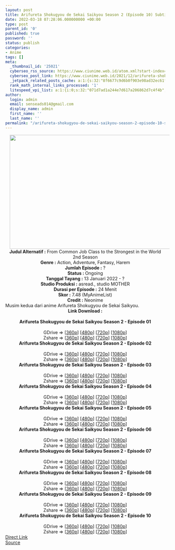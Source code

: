 ```yaml
---
layout: post
title: Arifureta Shokugyou de Sekai Saikyou Season 2 (Episode 10) Subtitle Indonesia
date: 2022-03-18 07:28:06.000000000 +00:00
type: post
parent_id: '0'
published: true
password: ''
status: publish
categories:
- Anime
tags: []
meta:
  _thumbnail_id: '25021'
  cyberseo_rss_source: https://www.ciunime.web.id/atom.xml?start-index=1
  cyberseo_post_link: https://www.ciunime.web.id/2021/12/arifureta-shokugyou-de-sekai-saikyou.html
  _jetpack_related_posts_cache: a:1:{s:32:"8f6677c9d6b0f903e98ad32ec61f8deb";a:2:{s:7:"expires";i:1654532232;s:7:"payload";a:0:{}}}
  rank_math_internal_links_processed: '1'
  litespeed_vpi_list: a:1:{i:0;s:32:"071d7ad1a244e7d617a206862d7c4f4b";}
author:
  login: admin
  email: senseads014@gmail.com
  display_name: admin
  first_name: ''
  last_name: ''
permalink: "/arifureta-shokugyou-de-sekai-saikyou-season-2-episode-10-subtitle-indonesia/"
---
```

<div class="separator" style="clear: both; text-align: center;"><a href="https://blogger.googleusercontent.com/img/a/AVvXsEjpcT2MG6-B8MzYF2fSH71jHodPAfJ1Kd3SxQr94Oha1zljABcyg40wJeNvXz1Y4HrJgv-EIy-Xxwef54A8FzJTI0MYlVijr-rNMZzEG4q13TlgQ_HpkG7ObjmmpdiZnU_HCjZrKcc_PT006-o7cbss-WpCmsLyBLiQmb43ehcVIJmkYQdOt3GuroSc=s1280" style="margin-left: 1em; margin-right: 1em;"><img border="0" data-original-height="720" data-original-width="1280" height="360" src="{{ site.baseurl }}/assets/2022/03/AVvXsEjpcT2MG6-B8MzYF2fSH71jHodPAfJ1Kd3SxQr94Oha1zljABcyg40wJeNvXz1Y4HrJgv-EIy-Xxwef54A8FzJTI0MYlVijr-rNMZzEG4q13TlgQ_HpkG7ObjmmpdiZnU_HCjZrKcc_PT006-o7cbss-WpCmsLyBLiQmb43ehcVIJmkYQdOt3GuroSc=w640-h360" width="640" /></a></div>
<div class="separator" style="clear: both; text-align: center;"></div>
<div style="text-align: center;"><b>Judul</b><b><b> Alternatif</b> :</b> From Common Job Class to the Strongest in the World 2nd Season</div>
<div style="text-align: center;"><b><b>Genre :</b></b> Action, Adventure, Fantasy, Harem</div>
<div style="text-align: center;"><b>Jumlah Episode :</b> ?<br /><b>Status :&nbsp;</b>Ongoing<br /><b>Tanggal Tayang :</b> 13 Januari 2022 - ?<br /><b>Studio Produksi :</b>&nbsp;asread., studio MOTHER<br /><b>Durasi per Episode :</b> 24 Menit</div>
<div style="text-align: center;"><b>Skor :</b> 7.48 (MyAnimeList)</div>
<div style="text-align: center;"><b>Credit :</b>&nbsp;Neonime</div>
<div style="text-align: center;"></div>
<div style="text-align: justify;">Musim kedua dari anime&nbsp;Arifureta Shokugyou de Sekai Saikyou.</div>
<div style="text-align: justify;"></div>
<div style="text-align: justify;"></div>
<div style="text-align: center;">
<div style="text-align: center;">
<div style="text-align: left;">
<div style="text-align: center;"><b>Link Download :</b></div>
<div style="text-align: center;"><b><br /></b></div>
<div style="text-align: center;"><span style="text-align: left;"><b>Arifureta Shokugyou de Sekai Saikyou Season 2&nbsp;</b></span><b>- Episode 01</b></div>
<div style="text-align: center;"><b><br /></b></div>
<div style="text-align: center;">GDrive =&gt; [<a href="https://www.mp4upload.com/ogqbv5pr14x7" target="_blank" rel="noopener">360p</a>] [<a href="https://acefile.co/f/65207527/neonime_arfs2-01-480p-zip" target="_blank" rel="noopener">480p</a>] [<a href="https://acefile.co/f/65207790/neonime_arfs2-01-720p-zip" target="_blank" rel="noopener">720p</a>] [<a href="https://acefile.co/f/65208263/neonime_arfs2-01-1080p-zip" target="_blank" rel="noopener">1080p</a>]</div>
<div style="text-align: center;">Zshare =&gt; [<a href="https://www93.zippyshare.com/v/A9rY2uWO/file.html" target="_blank" rel="noopener">360p</a>] [<a href="https://www77.zippyshare.com/v/zkjhkkBA/file.html" target="_blank" rel="noopener">480p</a>] [<a href="https://www106.zippyshare.com/v/3558fQaW/file.html" target="_blank" rel="noopener">720p</a>] [<a href="https://www108.zippyshare.com/v/B2eAn65a/file.html" target="_blank" rel="noopener">1080p</a>]</div>
<div style="text-align: center;"></div>
<div style="text-align: center;">
<div><span style="text-align: left;"><b>Arifureta Shokugyou de Sekai Saikyou Season 2&nbsp;</b></span><b>- Episode 02</b></div>
<div><b><br /></b></div>
<div>GDrive =&gt; [<a href="https://acefile.co/f/65836505/asdss-s2-2-360p-samehadaku-care-mp4" target="_blank" rel="noopener">360p</a>] [<a href="https://acefile.co/f/65836165/neonime_arfs2-02-480p-zip" target="_blank" rel="noopener">480p</a>] [<a href="https://acefile.co/f/65836512/neonime_arfs2-02-720p-zip" target="_blank" rel="noopener">720p</a>] [<a href="https://acefile.co/f/65837764/neonime_arfs2-02-1080p-zip" target="_blank" rel="noopener">1080p</a>]</div>
<div>Zshare =&gt; [<a href="https://www120.zippyshare.com/v/AAbZQ9CL/file.html" target="_blank" rel="noopener">360p</a>] [<a href="https://www76.zippyshare.com/v/F5CapOrU/file.html" target="_blank" rel="noopener">480p</a>] [<a href="https://www30.zippyshare.com/v/2IjViOiq/file.html" target="_blank" rel="noopener">720p</a>] [<a href="https://www99.zippyshare.com/v/ZhljxmGC/file.html" target="_blank" rel="noopener">1080p</a>]</div>
<div></div>
<div>
<div><span style="text-align: left;"><b>Arifureta Shokugyou de Sekai Saikyou Season 2&nbsp;</b></span><b>- Episode 03</b></div>
<div><b><br /></b></div>
<div>GDrive =&gt; [<a href="https://acefile.co/f/66431435/oploverz-fan-arfs2-03-mp4-360p-mp4" target="_blank" rel="noopener">360p</a>] [<a href="https://acefile.co/f/66439855/neonime_arfs2-03-480p-zip" target="_blank" rel="noopener">480p</a>] [<a href="https://acefile.co/f/66440036/neonime_arfs2-03-720p-zip" target="_blank" rel="noopener">720p</a>] [<a href="https://acefile.co/f/66439785/neonime_arfs2-03-1080p-zip" target="_blank" rel="noopener">1080p</a>]</div>
<div>Zshare =&gt; [<a href="https://www26.zippyshare.com/v/A3RcQzgE/file.html" target="_blank" rel="noopener">360p</a>] [<a href="https://www74.zippyshare.com/v/qjiSiMWG/file.html" target="_blank" rel="noopener">480p</a>] [<a href="https://www61.zippyshare.com/v/2mKDpURQ/file.html" target="_blank" rel="noopener">720p</a>] [<a href="https://www25.zippyshare.com/v/0KH80Z8m/file.html" target="_blank" rel="noopener">1080p</a>]</div>
</div>
<div></div>
<div>
<div><span style="text-align: left;"><b>Arifureta Shokugyou de Sekai Saikyou Season 2&nbsp;</b></span><b>- Episode 04</b></div>
<div><b><br /></b></div>
<div>GDrive =&gt; [<a href="https://acefile.co/f/67043473/oploverz-fan-arfs2-04-mp4-360p-mp4" target="_blank" rel="noopener">360p</a>] [<a href="https://acefile.co/f/67043472/oploverz-fan-arfs2-04-mp4-480p-mp4" target="_blank" rel="noopener">480p</a>] [<a href="https://acefile.co/f/67043607/oploverz-fan-arfs2-04-mp4-720p-mp4" target="_blank" rel="noopener">720p</a>] [<a href="https://mir.cr/I6LBGWOG" target="_blank" rel="noopener">1080p</a>]</div>
<div>Zshare =&gt; [<a href="https://www13.zippyshare.com/v/xHGpkzUf/file.html" target="_blank" rel="noopener">360p</a>] [<a href="https://www1.zippyshare.com/v/Cjoen1lF/file.html" target="_blank" rel="noopener">480p</a>] [<a href="https://www82.zippyshare.com/v/LUWuBgRv/file.html" target="_blank" rel="noopener">720p</a>] [<a href="https://www40.zippyshare.com/v/Sdj9d9Dw/file.html" target="_blank" rel="noopener">1080p</a>]</div>
</div>
<div></div>
<div>
<div><span style="text-align: left;"><b>Arifureta Shokugyou de Sekai Saikyou Season 2&nbsp;</b></span><b>- Episode 05</b></div>
<div><b><br /></b></div>
<div>GDrive =&gt; [<a href="https://acefile.co/f/67633905/oploverz-fan-arfs2-05-mp4-360p-mp4" target="_blank" rel="noopener">360p</a>] [<a href="https://acefile.co/f/67634252/neonime_arfs2-05-480p-zip" target="_blank" rel="noopener">480p</a>] [<a href="https://acefile.co/f/67634480/neonime_arfs2-05-720p-zip" target="_blank" rel="noopener">720p</a>] [<a href="https://acefile.co/f/67635431/neonime_arfs2-05-1080p-zip" target="_blank" rel="noopener">1080p</a>]</div>
<div>Zshare =&gt; [<a href="https://www113.zippyshare.com/v/lNlqskiY/file.html" target="_blank" rel="noopener">360p</a>] [<a href="https://www45.zippyshare.com/v/rWscUDim/file.html" target="_blank" rel="noopener">480p</a>] [<a href="https://www66.zippyshare.com/v/WWvvvZMJ/file.html" target="_blank" rel="noopener">720p</a>] [<a href="https://www38.zippyshare.com/v/D7WF4N4m/file.html" target="_blank" rel="noopener">1080p</a>]</div>
</div>
<div></div>
<div>
<div><span style="text-align: left;"><b>Arifureta Shokugyou de Sekai Saikyou Season 2&nbsp;</b></span><b>- Episode 06</b></div>
<div><b><br /></b></div>
<div>GDrive =&gt; [<a href="https://acefile.co/f/68241580/oploverz-fan-arfs2-06-mp4-360p-mp4" target="_blank" rel="noopener">360p</a>] [<a href="https://acefile.co/f/68241654/neonime_arfs2-06-480p-zip" target="_blank" rel="noopener">480p</a>] [<a href="https://acefile.co/f/68241784/neonime_arfs2-06-720p-zip" target="_blank" rel="noopener">720p</a>] [<a href="https://acefile.co/f/68242997/neonime_arfs2-06-1080p-zip" target="_blank" rel="noopener">1080p</a>]</div>
<div>Zshare =&gt; [<a href="https://www42.zippyshare.com/v/MS45Egte/file.html" target="_blank" rel="noopener">360p</a>] [<a href="https://www88.zippyshare.com/v/59o3NJXO/file.html" target="_blank" rel="noopener">480p</a>] [<a href="https://www4.zippyshare.com/v/YL4PPPBz/file.html" target="_blank" rel="noopener">720p</a>] [<a href="https://www87.zippyshare.com/v/8Wg2008d/file.html" target="_blank" rel="noopener">1080p</a>]</div>
</div>
<div></div>
<div>
<div><span style="text-align: left;"><b>Arifureta Shokugyou de Sekai Saikyou Season 2&nbsp;</b></span><b>- Episode 07</b></div>
<div><b><br /></b></div>
<div>GDrive =&gt; [<a href="https://acefile.co/f/68827883/asdss-s2-7-360p-samehadaku-care-mp4" target="_blank" rel="noopener">360p</a>] [<a href="https://acefile.co/f/68827887/asdss-s2-7-480p-samehadaku-care-mp4" target="_blank" rel="noopener">480p</a>] [<a href="https://acefile.co/f/68828131/asdss-s2-7-mp4hd-samehadaku-care-mp4" target="_blank" rel="noopener">720p</a>] [<a href="https://acefile.co/f/68828687/asdss-s2-7-fullhd-samehadaku-care-mp4" target="_blank" rel="noopener">1080p</a>]</div>
<div>Zshare =&gt; [<a href="https://www82.zippyshare.com/v/nB50mY0C/file.html" target="_blank" rel="noopener">360p</a>] [<a href="https://www82.zippyshare.com/v/HDh18b70/file.html" target="_blank" rel="noopener">480p</a>] [<a href="https://www28.zippyshare.com/v/n67xnNVH/file.html" target="_blank" rel="noopener">720p</a>] [<a href="https://www88.zippyshare.com/v/xEJW5s1t/file.html" target="_blank" rel="noopener">1080p</a>]</div>
</div>
<div></div>
<div>
<div><span style="text-align: left;"><b>Arifureta Shokugyou de Sekai Saikyou Season 2&nbsp;</b></span><b>- Episode 08</b></div>
<div><b><br /></b></div>
<div>GDrive =&gt; [<a href="https://acefile.co/f/69357125/asdss-s2-8-360p-samehadaku-care-mp4" target="_blank" rel="noopener">360p</a>] [<a href="https://acefile.co/f/69357132/asdss-s2-8-480p-samehadaku-care-mp4" target="_blank" rel="noopener">480p</a>] [<a href="https://acefile.co/f/69357298/asdss-s2-8-mp4hd-samehadaku-care-mp4" target="_blank" rel="noopener">720p</a>] [<a href="https://acefile.co/f/69357679/asdss-s2-8-fullhd-samehadaku-care-mp4" target="_blank" rel="noopener">1080p</a>]</div>
<div>Zshare =&gt; [<a href="https://www33.zippyshare.com/v/eayfnss5/file.html" target="_blank" rel="noopener">360p</a>] [<a href="https://www33.zippyshare.com/v/923Ev8ck/file.html" target="_blank" rel="noopener">480p</a>] [<a href="https://www108.zippyshare.com/v/wuWAWncs/file.html" target="_blank" rel="noopener">720p</a>] [<a href="https://www29.zippyshare.com/v/GrvDUVdX/file.html" target="_blank" rel="noopener">1080p</a>]</div>
</div>
<div></div>
<div>
<div><span style="text-align: left;"><b>Arifureta Shokugyou de Sekai Saikyou Season 2&nbsp;</b></span><b>- Episode 09</b></div>
<div><b><br /></b></div>
<div>GDrive =&gt; [<a href="https://acefile.co/f/69874700/asdss-s2-9-360p-samehadaku-care-mp4" target="_blank" rel="noopener">360p</a>] [<a href="https://acefile.co/f/69874711/asdss-s2-9-480p-samehadaku-care-mp4" target="_blank" rel="noopener">480p</a>] [<a href="https://acefile.co/f/69874723/asdss-s2-9-mp4hd-samehadaku-care-mp4" target="_blank" rel="noopener">720p</a>] [<a href="https://acefile.co/f/69874723/asdss-s2-9-mp4hd-samehadaku-care-mp4" target="_blank" rel="noopener">1080p</a>]</div>
<div>Zshare =&gt; [<a href="https://www5.zippyshare.com/v/9xEUUe3f/file.html" target="_blank" rel="noopener">360p</a>] [<a href="https://www5.zippyshare.com/v/6yhVtnCF/file.html" target="_blank" rel="noopener">480p</a>] [<a href="https://www5.zippyshare.com/v/BUsD6pkt/file.html" target="_blank" rel="noopener">720p</a>] [<a href="https://www5.zippyshare.com/v/9BjRRxG4/file.html" target="_blank" rel="noopener">1080p</a>]</div>
</div>
<div></div>
<div>
<div><span style="text-align: left;"><b>Arifureta Shokugyou de Sekai Saikyou Season 2&nbsp;</b></span><b>- Episode 10</b></div>
<div><b><br /></b></div>
<div>GDrive =&gt; [<a href="https://acefile.co/f/70416857/asdss-10-360p-samehadaku-care-mp4" target="_blank" rel="noopener">360p</a>] [<a href="https://acefile.co/f/70416861/asdss-10-480p-samehadaku-care-mp4" target="_blank" rel="noopener">480p</a>] [<a href="https://acefile.co/f/70417191/asdss-10-mp4hd-samehadaku-care-mp4" target="_blank" rel="noopener">720p</a>] [<a href="https://acefile.co/f/70417568/asdss-10-fullhd-samehadaku-care-mp4" target="_blank" rel="noopener">1080p</a>]</div>
<div>Zshare =&gt; [<a href="https://www16.zippyshare.com/v/DYKFAlBY/file.html" target="_blank" rel="noopener">360p</a>] [<a href="https://www16.zippyshare.com/v/dMrYiKVM/file.html" target="_blank" rel="noopener">480p</a>] [<a href="https://www109.zippyshare.com/v/8S4shAYH/file.html" target="_blank" rel="noopener">720p</a>] [<a href="https://www112.zippyshare.com/v/Qpg6Zk0F/file.html" target="_blank" rel="noopener">1080p</a>]</div>
</div>
</div>
</div>
</div>
</div>
<link rel="stylesheet" href="https://cdnjs.cloudflare.com/ajax/libs/font-awesome/4.7.0/css/font-awesome.min.css" />
<div class="divbtn"> <a href="https://handymansurrender.com/fihup8buzv?key=94550f7ce39444073321dde3b8782f97" class="btn"><i class="fa fa-download"></i> Direct Link</a> <br /><a href="https://www.ciunime.web.id/2021/12/arifureta-shokugyou-de-sekai-saikyou.html">Source</a> </div>
